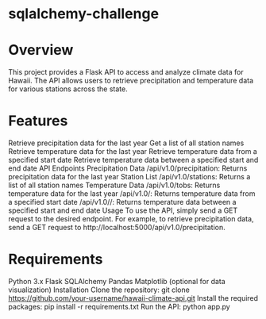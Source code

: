 # sqlalchemy-challenge
# Overview
This project provides a Flask API to access and analyze climate data for Hawaii. The API allows users to retrieve precipitation and temperature data for various stations across the state.

# Features
Retrieve precipitation data for the last year
Get a list of all station names
Retrieve temperature data for the last year
Retrieve temperature data from a specified start date
Retrieve temperature data between a specified start and end date
API Endpoints
Precipitation Data
/api/v1.0/precipitation: Returns precipitation data for the last year
Station List
/api/v1.0/stations: Returns a list of all station names
Temperature Data
/api/v1.0/tobs: Returns temperature data for the last year
/api/v1.0/<start>: Returns temperature data from a specified start date
/api/v1.0/<start>/<end>: Returns temperature data between a specified start and end date
Usage
To use the API, simply send a GET request to the desired endpoint. For example, to retrieve precipitation data, send a GET request to http://localhost:5000/api/v1.0/precipitation.

# Requirements
Python 3.x
Flask
SQLAlchemy
Pandas
Matplotlib (optional for data visualization)
Installation
Clone the repository: git clone https://github.com/your-username/hawaii-climate-api.git
Install the required packages: pip install -r requirements.txt
Run the API: python app.py
